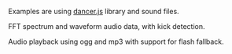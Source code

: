 
Examples are using [dancer.js](https://github.com/jsantell/dancer.js/) library and sound files.

FFT spectrum and waveform audio data, with kick detection.

Audio playback using ogg and mp3 with support for flash fallback.